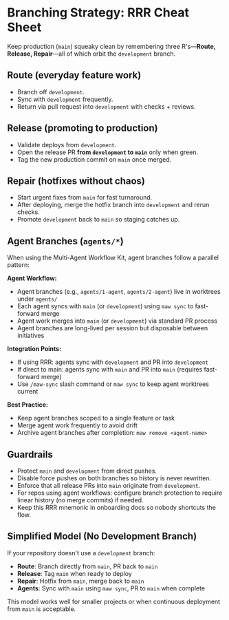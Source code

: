 # Branching Strategy: RRR Cheat Sheet

Keep production (`main`) squeaky clean by remembering three R's—**Route, Release,
Repair**—all of which orbit the `development` branch.

## Route (everyday feature work)
- Branch off `development`.
- Sync with `development` frequently.
- Return via pull request into `development` with checks + reviews.

## Release (promoting to production)
- Validate deploys from `development`.
- Open the release PR **from `development` to `main`** only when green.
- Tag the new production commit on `main` once merged.

## Repair (hotfixes without chaos)
- Start urgent fixes from `main` for fast turnaround.
- After deploying, merge the hotfix branch into `development` and rerun checks.
- Promote `development` back to `main` so staging catches up.

## Agent Branches (`agents/*`)

When using the Multi-Agent Workflow Kit, agent branches follow a parallel pattern:

**Agent Workflow:**
- Agent branches (e.g., `agents/1-agent`, `agents/2-agent`) live in worktrees under `agents/`
- Each agent syncs with `main` (or `development`) using `maw sync` to fast-forward merge
- Agent work merges into `main` (or `development`) via standard PR process
- Agent branches are long-lived per session but disposable between initiatives

**Integration Points:**
- If using RRR: agents sync with `development` and PR into `development`
- If direct to main: agents sync with `main` and PR into `main` (requires fast-forward merge)
- Use `/maw-sync` slash command or `maw sync` to keep agent worktrees current

**Best Practice:**
- Keep agent branches scoped to a single feature or task
- Merge agent work frequently to avoid drift
- Archive agent branches after completion: `maw remove <agent-name>`

## Guardrails
- Protect `main` and `development` from direct pushes.
- Disable force pushes on both branches so history is never rewritten.
- Enforce that all release PRs into `main` originate from `development`.
- For repos using agent workflows: configure branch protection to require linear history (no merge commits) if needed.
- Keep this RRR mnemonic in onboarding docs so nobody shortcuts the flow.

## Simplified Model (No Development Branch)

If your repository doesn't use a `development` branch:
- **Route**: Branch directly from `main`, PR back to `main`
- **Release**: Tag `main` when ready to deploy
- **Repair**: Hotfix from `main`, merge back to `main`
- **Agents**: Sync with `main` using `maw sync`, PR to `main` when complete

This model works well for smaller projects or when continuous deployment from `main` is acceptable.
